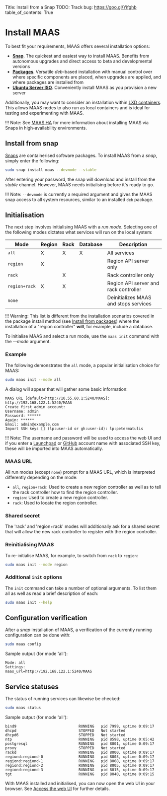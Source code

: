 Title: Install from a Snap
TODO:  Track bug: https://goo.gl/Yifghb
table_of_contents: True


# Install MAAS

To best fit your requirements, MAAS offers several installation options:

- **[Snap][install-from-snap]**. The quickest and easiest way to install MAAS. Benefits from
  autonomous upgrades and direct access to beta and developmental versions
- **[Packages][install-from-packages]**. Versatile *deb*-based installation
  with manual control over where specific components are placed, when upgrades
  are applied, and where packages are installed from
- **[Ubuntu Server ISO][install-from-iso]**. Conveniently install MAAS as you provision a new
  server

Additionally, you may want to consider an installation within
[LXD containers][install-with-lxd]. This allows MAAS nodes to also run as
local containers and is ideal for testing and experimenting with MAAS.

!!! Note:
    See [MAAS HA][maas-ha] for more information about installing MAAS via Snaps
    in high-availability environments.

## Install from snap

[Snaps][snappy-docs] are containerised software packages. To install MAAS from a
*snap*, simply enter the following:

```bash
sudo snap install maas --devmode --stable
```

After entering your password, the snap will download and install from the
*stable* channel. However, MAAS needs initialising before it's ready to go.

!!! Note:
    `--devmode` is currently a required argument and gives the MAAS snap access
    to all system resources, similar to an installed `deb` package.

## Initialisation

The next step involves initialising MAAS with a *run mode*. Selecting one of
the following modes dictates what services will run on the local system:

| Mode           | Region | Rack | Database | Description                  |
| -------------- |--------| ---- | -------- | ---------------------------- |
| `all`          |    X   |   X  |     X    | All services                 |
| `region`       |    X   |      |          | Region API server only       |
| `rack`         |        |   X  |          | Rack controller only         |
| `region+rack`  |    X   |   X  |          | Region API server and rack controller |
| `none`         |        |      |          | Deinitializes MAAS and stops services |

!!! Warning:
    This list is different from the installation scenarios covered in the
    package install method (see [Install from packages][install-from-packages])
    where the installation of a "region controller" **will**, for example,
    include a database.

To initialise MAAS and select a run mode, use the `maas init` command with the
*--mode* argument.

### Example

The following demonstrates the `all` mode, a popular initialisation choice for
MAAS:

```bash
sudo maas init --mode all
```

A dialog will appear that will gather some basic information:

```no-highlight
MAAS URL [default=http://10.55.60.1:5240/MAAS]: http://192.168.122.1:5240/MAAS
Create first admin account:       
Username: admin
Password: ******
Again: ******
Email: admin@example.com
Import SSH keys [] (lp:user-id or gh:user-id): lp:petermatulis
```

!!! Note:
    The username and password will be used to access the web UI and if you enter
    a [Launchpad][launchpad] or [GitHub][github] account name with associated
    SSH key, these will be imported into MAAS automatically.

### MAAS URL

All run modes (except `none`) prompt for a MAAS URL, which is interpreted
differently depending on the mode:

- `all`, `region+rack`: Used to create a new region controller as well as to
  tell the rack controller how to find the region controller.
- `region`: Used to create a new region controller.
- `rack`: Used to locate the region controller.

### Shared secret

The 'rack' and 'region+rack' modes will additionally ask for a shared secret
that will allow the new rack controller to register with the region controller.

### Reinitialising MAAS

To re-initialise MAAS, for example, to switch from `rack` to `region`:

```bash
sudo maas init --mode region
```

### Additional `init` options

The `init` command can take a number of optional arguments. To list them all as
well as read a brief description of each:

```bash
sudo maas init --help
```


## Configuration verification

After a *snap* installation of MAAS, a verification of the currently running
configuration can be done with:
 
```bash
sudo maas config
```

Sample output (for mode 'all'):

```no-highlight
Mode: all
Settings:
maas_url=http://192.168.122.1:5240/MAAS
```

## Service statuses

The status of running services can likewise be checked:
 
```bash
sudo maas status
```

Sample output (for mode 'all'):

```no-highlight
bind9                            RUNNING   pid 7999, uptime 0:09:17
dhcpd                            STOPPED   Not started
dhcpd6                           STOPPED   Not started
ntp                              RUNNING   pid 8598, uptime 0:05:42
postgresql                       RUNNING   pid 8001, uptime 0:09:17
proxy                            STOPPED   Not started
rackd                            RUNNING   pid 8000, uptime 0:09:17
regiond:regiond-0                RUNNING   pid 8003, uptime 0:09:17
regiond:regiond-1                RUNNING   pid 8008, uptime 0:09:17
regiond:regiond-2                RUNNING   pid 8005, uptime 0:09:17
regiond:regiond-3                RUNNING   pid 8015, uptime 0:09:17
tgt                              RUNNING   pid 8040, uptime 0:09:15
```

With MAAS installed and initialised, you can now open the web UI in your
browser. See [Access the web UI][webui] for further details.

<!-- LINKS -->

[snappy-docs]: https://snapcraft.io/docs
[insights.ubuntu.com-snappy]: https://insights.ubuntu.com/2016/06/14/universal-snap-packages-launch-on-multiple-linux-distros/
[maas-ha]: manage-ha.md
[launchpad-bugs-maas]: https://bugs.launchpad.net/maas/+filebug
[install-from-iso]: installconfig-iso-install.md
[install-from-packages]: installconfig-package-install.md
[install-from-snap]: #install-from-snap
[install-with-lxd]: installconfig-lxd-install.md
[launchpad]: https://launchpad.net/
[github]: https://github.com
[webui]: installconfig-webui.md#access-the-web-ui
